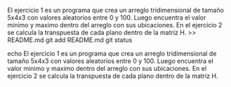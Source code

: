 El ejercicio 1 es un programa que crea un arreglo tridimensional de tamaño 5x4x3 con valores aleatorios entre 0 y 100. Luego encuentra el valor minimo y maximo dentro del arreglo con sus ubicaciones. En el ejercicio 2 se calcula la transpuesta de cada plano dentro de la matriz H. >> README.md
git add README.md
git status


echo El ejercicio 1 es un programa que crea un arreglo tridimensional de tamaño 5x4x3 con valores aleatorios entre 0 y 100. Luego encuentra el valor minimo y maximo dentro del arreglo con sus ubicaciones. En el ejercicio 2 se calcula la transpuesta de cada plano dentro de la matriz H.
